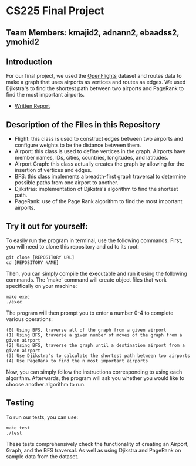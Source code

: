 # CS225 Final Project

## Team Members: kmajid2, adnann2, ebaadss2, ymohid2

## Introduction
For our final project, we used the [OpenFlights](https://openflights.org/data.html) dataset and routes data to make a graph that uses airports as vertices and routes as edges. We used Djikstra's to find the shortest path between two airports and PageRank to find the most important airports. 
* [Written Report](https://github.com/kamranmajid41/CS225-FP/blob/main/results.md)

## Description of the Files in this Repository
* Flight: this class is used to construct edges between two airports and configure weights to be the distance between them. 
* Airport: this class is used to define vertices in the graph. Airports have member names, IDs, cities, countries, longitudes, and latitudes. 
* Airport Graph: this class actually creates the graph by allowing for the insertion of vertices and edges. 
* BFS: this class implements a breadth-first graph traversal to determine possible paths from one airport to another. 
* Djikstras: implementation of Djikstra's algorithm to find the shortest path. 
* PageRank: use of the Page Rank algorithm to find the most important airports.

## Try it out for yourself: 
To easily run the program in terminal, use the following commands.
First, you will need to clone this repository and cd to its root: 

```
git clone [REPOSITORY URL]
cd [REPOSITORY NAME]
```
Then, you can simply compile the executable and run it using the following commands. The 'make' command will create object files that work specifically on your machine: 

```
make exec
./exec 
```

The program will then prompt you to enter a number 0-4 to complete various operations: 

```
(0) Using BFS, traverse all of the graph from a given airport 
(1) Using BFS, traverse a given number of moves of the graph from a given airport
(2) Using BFS, traverse the graph until a destination airport from a given airport
(3) Use Djikstra's to calculate the shortest path between two airports
(4) Use PageRank to find the n most important airports
```
Now, you can simply follow the instructions corresponding to using each algorithm. Afterwards, the program will ask you whether you would like to choose another algorithm to run.

## Testing 
To run our tests, you can use: 

```
make test 
./test
```

These tests comprehensively check the functionality of creating an Airport, Graph, and the BFS traversal. As well as using Djikstra and PageRank on sample data from the dataset. 
